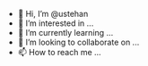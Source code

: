 - 👋 Hi, I’m @ustehan
- 👀 I’m interested in ...
- 🌱 I’m currently learning ...
- 💞️ I’m looking to collaborate on ...
- 📫 How to reach me ...

<!---
ustehan/ustehan is a ✨ special ✨ repository because its `README.md` (this file) appears on your GitHub profile.
You can click the Preview link to take a look at your changes.
--->
